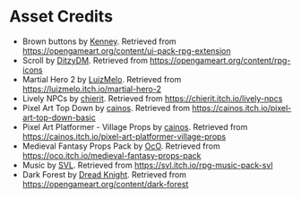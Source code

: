 # Asset Credits

- Brown buttons by [Kenney](https://opengameart.org/users/kenney). Retrieved from https://opengameart.org/content/ui-pack-rpg-extension
- Scroll by [DitzyDM](http://ditzydm.deviantart.com/art/Fantasy-Icons-200-images-184767154?q=gallery%3Aditzydm%2F7240203&qo=15). Retrieved from https://opengameart.org/content/rpg-icons
- Martial Hero 2 by [LuizMelo](https://luizmelo.itch.io/). Retrieved from https://luizmelo.itch.io/martial-hero-2
- Lively NPCs by [chierit](https://chierit.itch.io/). Retrieved from https://chierit.itch.io/lively-npcs
- Pixel Art Top Down by [cainos](https://cainos.itch.io/). Retrieved from https://cainos.itch.io/pixel-art-top-down-basic
- Pixel Art Platformer - Village Props by [cainos](https://cainos.itch.io/). Retrieved from https://cainos.itch.io/pixel-art-platformer-village-props
- Medieval Fantasy Props Pack by [OcO](https://oco.itch.io/). Retrieved from https://oco.itch.io/medieval-fantasy-props-pack
- Music by [SVL](https://svl.itch.io/). Retrieved from https://svl.itch.io/rpg-music-pack-svl
- Dark Forest by [Dread Knight](https://opengameart.org/users/dread-knight). Retrieved from https://opengameart.org/content/dark-forest